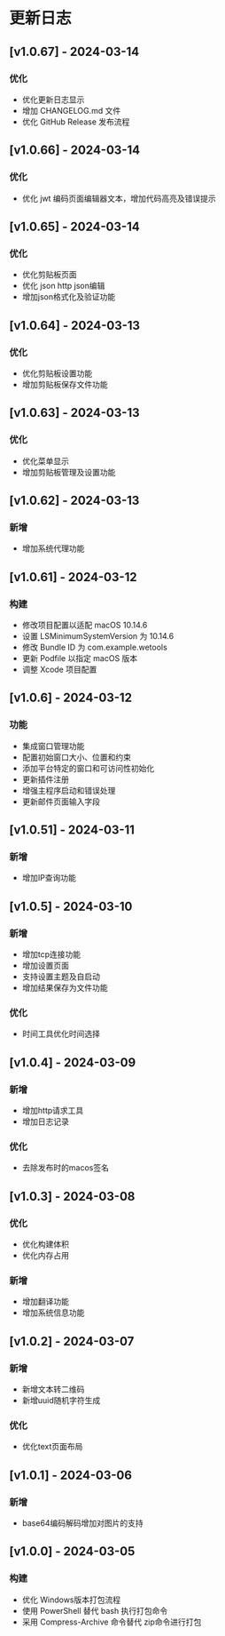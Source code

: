 # 更新日志

## [v1.0.67] - 2024-03-14
### 优化
- 优化更新日志显示
- 增加 CHANGELOG.md 文件
- 优化 GitHub Release 发布流程

## [v1.0.66] - 2024-03-14
### 优化
- 优化 jwt 编码页面编辑器文本，增加代码高亮及错误提示

## [v1.0.65] - 2024-03-14
### 优化
- 优化剪贴板页面
- 优化 json http json编辑
- 增加json格式化及验证功能

## [v1.0.64] - 2024-03-13
### 优化
- 优化剪贴板设置功能
- 增加剪贴板保存文件功能

## [v1.0.63] - 2024-03-13
### 优化
- 优化菜单显示
- 增加剪贴板管理及设置功能

## [v1.0.62] - 2024-03-13
### 新增
- 增加系统代理功能

## [v1.0.61] - 2024-03-12
### 构建
- 修改项目配置以适配 macOS 10.14.6
- 设置 LSMinimumSystemVersion 为 10.14.6
- 修改 Bundle ID 为 com.example.wetools
- 更新 Podfile 以指定 macOS 版本
- 调整 Xcode 项目配置

## [v1.0.6] - 2024-03-12
### 功能
- 集成窗口管理功能
- 配置初始窗口大小、位置和约束
- 添加平台特定的窗口和可访问性初始化
- 更新插件注册
- 增强主程序启动和错误处理
- 更新邮件页面输入字段

## [v1.0.51] - 2024-03-11
### 新增
- 增加IP查询功能

## [v1.0.5] - 2024-03-10
### 新增
- 增加tcp连接功能
- 增加设置页面
- 支持设置主题及自启动
- 增加结果保存为文件功能
### 优化
- 时间工具优化时间选择

## [v1.0.4] - 2024-03-09
### 新增
- 增加http请求工具
- 增加日志记录
### 优化
- 去除发布时的macos签名

## [v1.0.3] - 2024-03-08
### 优化
- 优化构建体积
- 优化内存占用
### 新增
- 增加翻译功能
- 增加系统信息功能

## [v1.0.2] - 2024-03-07
### 新增
- 新增文本转二维码
- 新增uuid随机字符生成
### 优化
- 优化text页面布局

## [v1.0.1] - 2024-03-06
### 新增
- base64编码解码增加对图片的支持

## [v1.0.0] - 2024-03-05
### 构建
- 优化 Windows版本打包流程
- 使用 PowerShell 替代 bash 执行打包命令
- 采用 Compress-Archive 命令替代 zip命令进行打包 